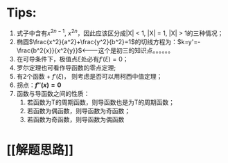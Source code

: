 # Tips:
1. 式子中含有$x^{2n-1}$, $x^{2n}$，因此应该区分成|X| < 1, |X| = 1, |X| > 1的三种情况；
2. 椭圆$\frac{x^2}{a^2}+\frac{y^2}{b^2}=1$的切线方程为：$k=y'=-\frac{b^2{x}}{x^2{y}}$<---这个是初三的知识点。。。。。。
3. 在可导条件下，极值点$\xi$处必有$f'(\xi)=0$；
4. 罗尔定理也可看作导函数的零点定理;
5. 有2个函数 + $f'(\xi)$， 则考虑是否可以用柯西中值定理；
6. 拐点：**$f''(x)=0$**
6. 函数与导函数之间的性质：
	1. 若函数为T的周期函数，则导函数也是为T的周期函数；
	2. 若函数为偶函数，则导函数为奇函数；
	3. 若函数为奇函数，则导函数为偶函数
# [[解题思路]]